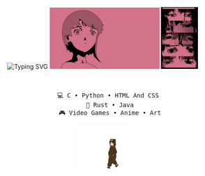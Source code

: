 <div align="center">
<img src="https://readme-typing-svg.herokuapp.com?font=Press+Start+2P&size=25&duration=2500&pause=&color=F78BC2&center=true&vCenter=true&multiline=true&repeat=false&random=false&width=1000&height=100&lines=Welcome+To+My+Profile.;I+Hope+You+Enjoy+Your+Stay." alt="Typing SVG" width="60%"/>
<img src="https://github.com/SSSAccount/SSSAccount/blob/3764445865c30a5f249b3e8844ee238d2485bc1f/assets/lain_banner.gif" width="50%"/>
<img src="https://github.com/SSSAccount/SSSAccount/blob/3764445865c30a5f249b3e8844ee238d2485bc1f/assets/lain_eyes.gif" width="16.75%" alight="right"/>
<br><br><br>
<pre>
    💻 C • Python • HTML And CSS 
    🌱 Rust • Java
    🎮 Video Games • Anime • Art
</pre>
<img src="https://github.com/SSSAccount/SSSAccount/blob/f0c6ac8d79b9a375b376cf7aac4637e7fd4878ec/assets/lain-iwakura-rolling.gif" height="100"/>
